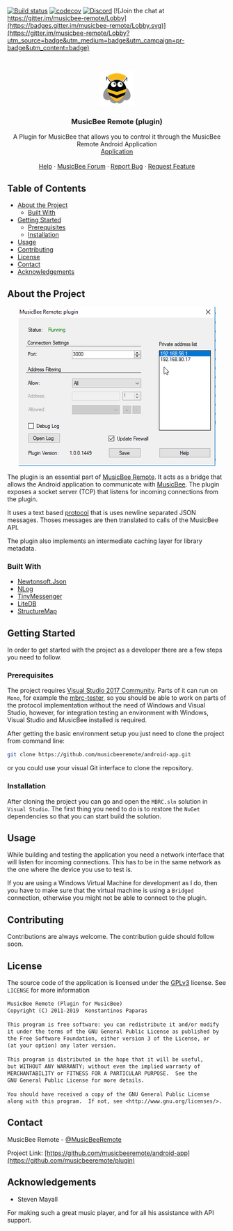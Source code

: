 [![Build status](https://ci.appveyor.com/api/projects/status/awvi78psj8gtay89/branch/master?svg=true)](https://ci.appveyor.com/project/kelsos/plugin/branch/master)
[![codecov](https://codecov.io/gh/musicbeeremote/plugin/branch/master/graph/badge.svg)](https://codecov.io/gh/musicbeeremote/plugin)
[![Discord](https://img.shields.io/discord/420977901215678474.svg?style=popout)](https://discordapp.com/invite/rceTb57)
[![Join the chat at https://gitter.im/musicbee-remote/Lobby](https://badges.gitter.im/musicbee-remote/Lobby.svg)](https://gitter.im/musicbee-remote/Lobby?utm_source=badge&utm_medium=badge&utm_campaign=pr-badge&utm_content=badge)

<br/>
<p align="center">
    <a href="https://github.com/musicbeeremote/plugin">
    <img src="logo.png" alt="Logo" width="80"   height="80" />
    </a>

<h3 align="center">MusicBee Remote (plugin)</h3>
    <p align="center">
        A Plugin for MusicBee that allows you to control it through the MusicBee Remote Android Application
        <br/>
        <a href="https://play.google.com/store/apps/details?id=com.kelsos.mbrc">Application</a>
        <br/>
        <br/>
        <a href="https://mbrc.kelsos.net/help/">Help</a>
        ·
        <a href="http://getmusicbee.com/forum/index.php?topic=7221.new;topicseen#new">MusicBee Forum</a>
        ·
        <a href="https://github.com/musicbeeremote/plugin/issues">Report Bug</a>
        ·
        <a href="https://github.com/musicbeeremote/plugin/issues">Request Feature</a>
    </p>
</p>

## Table of Contents

* [About the Project](#about-the-project)
  * [Built With](#built-with)
* [Getting Started](#getting-started)
  * [Prerequisites](#prerequisites)
  * [Installation](#installation)
* [Usage](#usage)
* [Contributing](#contributing)
* [License](#license)
* [Contact](#contact)
* [Acknowledgements](#acknowledgements)

## About the Project

<p align="center">
    <a href="https://mbrc.kelsos.net">
    <img src="screenshot.png" alt="Project Screenshot">
    <a/>
</p>

The plugin is an essential part of [MusicBee Remote](https://github.com/musicbeeremote/). It acts as a bridge that allows
the Android application to communicate with [MusicBee](http://getmusicbee.com/). The plugin exposes a socket server (TCP) that
listens for incoming connections from the plugin.

It uses a text based [protocol](PROTOCOL.md) that is uses newline separated JSON messages. Thoses messages are then translated to
calls of the MusicBee API.

The plugin also implements an intermediate caching layer for library metadata.

### Built With

* [Newtonsoft.Json](https://github.com/JamesNK/Newtonsoft.Json)
* [NLog](https://github.com/NLog/NLog)
* [TinyMessenger](https://github.com/grumpydev/TinyMessenger)
* [LiteDB](https://github.com/mbdavid/LiteDB)
* [StructureMap](https://github.com/structuremap/structuremap/)

## Getting Started

In order to get started with the project as a developer there are a few steps you need to follow.

### Prerequisites

The project requires [Visual Studio 2017 Community](https://visualstudio.microsoft.com/vs/community/).
Parts of it can run on `Mono`, for example the [mbrc-tester](./mbrc-tester), so you should be able
to work on parts of the protocol implementation without the need of Windows and Visual Studio, however,
for integration testing an environment with Windows, Visual Studio and MusicBee installed is required.

After getting the basic environment setup you just need to clone the project from command line:

```bash
git clone https://github.com/musicbeeremote/android-app.git
```

or you could use your visual Git interface to clone the repository.

### Installation

After cloning the project you can go and open the `MBRC.sln` solution in `Visual Studio`. The first
thing you need to do is to restore the `NuGet` dependencies so that you can start build the solution.

## Usage

While building and testing the application you need a network interface that will listen for incoming
connections. This has to be in the same network as the one where the device you use to test is.

If you are using a Windows Virtual Machine for development as I do, then you have to make sure that the
virtual machine is using a `Bridged` connection, otherwise you might not be able to connect to the plugin.

## Contributing

Contributions are always welcome.
The contribution guide should follow soon.

## License

The source code of the application is licensed under the [GPLv3](https://www.gnu.org/licenses/gpl.html) license. See `LICENSE` for more information

    MusicBee Remote (Plugin for MusicBee)
    Copyright (C) 2011-2019  Konstantinos Paparas

    This program is free software: you can redistribute it and/or modify
    it under the terms of the GNU General Public License as published by
    the Free Software Foundation, either version 3 of the License, or
    (at your option) any later version.

    This program is distributed in the hope that it will be useful,
    but WITHOUT ANY WARRANTY; without even the implied warranty of
    MERCHANTABILITY or FITNESS FOR A PARTICULAR PURPOSE.  See the
    GNU General Public License for more details.

    You should have received a copy of the GNU General Public License
    along with this program.  If not, see <http://www.gnu.org/licenses/>.

## Contact

MusicBee Remote - [@MusicBeeRemote](https://twitter.com/musicbeeremote)

Project Link: [https://github.com/musicbeeremote/android-app](https://github.com/musicbeeremote/plugin)

## Acknowledgements

* Steven Mayall

For making such a great music player, and for all his assistance with API support.